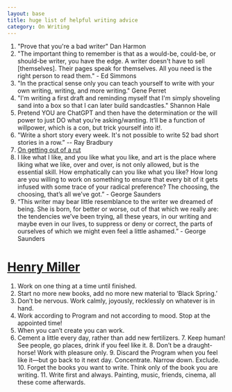 ```yaml
---
layout: base
title: huge list of helpful writing advice
category: On Writing
---
```

1. "Prove that you're a bad writer" Dan Harmon
2. "The important thing to remember is that as a would-be, could-be, or should-be writer, you have the edge. A writer doesn't have to sell [themselves]. Their pages speak for themselves. All you need is the right person to read them." - Ed Simmons
3. "In the practical sense only you can teach yourself to write with your own writing, writing, and more writing." Gene Perret
4. "I'm writing a first draft and reminding myself that I'm simply shoveling sand into a box so that I can later build sandcastles." Shannon Hale
5. Pretend YOU are ChatGPT and then have the determination or the will power to just DO what you’re asking/wanting. It’ll be a function of willpower, which is a con, but trick yourself into it!. 
6. "Write a short story every week. It's not possible to write 52 bad short stories in a row.” -- Ray Bradbury
7. [On getting out of a rut](https://www.instagram.com/p/CiIkMKDOlGG/?img_index=10)
8. I like what I like, and you like what you like, and art is the place where liking what we like, over and over, is not only allowed, but is the essential skill. How emphatically can you like what you like? How long are you willing to work on something to ensure that every bit of it gets infused with some trace of your radical preference? The choosing, the choosing, that’s all we’ve got.” - George Saunders  
9. “This writer may bear little resemblance to the writer we dreamed of being. She is born, for better or worse, out of that which we really are: the tendencies we’ve been trying, all these years, in our writing and maybe even in our lives, to suppress or deny or correct, the parts of ourselves of which we might even feel a little ashamed.” - George Saunders  

# [Henry Miller](https://www.themarginalian.org/2012/02/22/henry-miller-on-writing/)
1. Work on one thing at a time until finished.
2. Start no more new books, add no more new material to ‘Black Spring.’
3. Don’t be nervous. Work calmly, joyously, recklessly on whatever is in hand.
4. Work according to Program and not according to mood. Stop at the appointed time!​
5. When you can’t create you can work.
6. Cement a little every day, rather than add new fertilizers.
​7. Keep human! See people, go places, drink if you feel like it.
​8. Don’t be a draught-horse! Work with pleasure only.
​9. Discard the Program when you feel like it—but go back to it next day. Concentrate. Narrow down. Exclude.​
​10. Forget the books you want to write. Think only of the book you are writing.
​11. Write first and always. Painting, music, friends, cinema, all these come afterwards.

